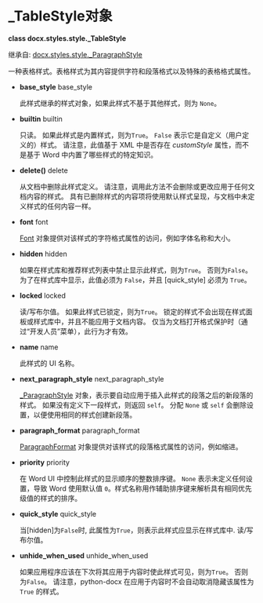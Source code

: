 # _TableStyle对象

[docx.styles.style._ParagraphStyle]: ../api/style_paragraph_style.md
[Font]: ../api/text_font_object.md
[_ParagraphStyle]: ../api/style_paragraph_style.md
[ParagraphFormat]: ../api/text_paragraph_format.md

**class docx.styles.style._TableStyle**

继承自: [docx.styles.style._ParagraphStyle]

一种表格样式。表格样式为其内容提供字符和段落格式以及特殊的表格格式属性。

- **base_style** <a name="">base_style</a>

    此样式继承的样式对象，如果此样式不基于其他样式，则为 `None`。

- **builtin** <a name="">builtin</a>

    只读。 如果此样式是内置样式，则为`True`。 `False` 表示它是自定义（用户定义的）样式。 请注意，此值基于 XML 中是否存在 *customStyle* 属性，而不是基于 Word 中内置了哪些样式的特定知识。

- **delete()** <a name="">delete</a>

    从文档中删除此样式定义。 请注意，调用此方法不会删除或更改应用于任何文档内容的样式。 具有已删除样式的内容项将使用默认样式呈现，与文档中未定义样式的任何内容一样。

- **font** <a name="">font</a>

    [Font] 对象提供对该样式的字符格式属性的访问，例如字体名称和大小。

- **hidden** <a name="">hidden</a>

    如果在样式库和推荐样式列表中禁止显示此样式，则为`True`。 否则为`False`。 为了在样式库中显示，此值必须为 `False`，并且 [quick_style] 必须为 `True`。

- **locked** <a name="">locked</a>

    读/写布尔值。 如果此样式已锁定，则为`True`。 锁定的样式不会出现在样式面板或样式库中，并且不能应用于文档内容。 仅当为文档打开格式保护时（通过“开发人员”菜单），此行为才有效。

- **name** <a name="">name</a>

    此样式的 UI 名称。

- **next_paragraph_style** <a name="">next_paragraph_style</a>

   [_ParagraphStyle] 对象，表示要自动应用于插入此样式的段落之后的新段落的样式。 如果没有定义下一段样式，则返回 `self`。 分配 `None` 或 `self` 会删除设置，以便使用相同的样式创建新段落。

- **paragraph_format** <a name="">paragraph_format</a>

    [ParagraphFormat] 对象提供对该样式的段落格式属性的访问，例如缩进。

- **priority** <a name="">priority</a>

    在 Word UI 中控制此样式的显示顺序的整数排序键。 `None` 表示未定义任何设置，导致 Word 使用默认值 `0`。样式名称用作辅助排序键来解析具有相同优先级值的样式的排序。

- **quick_style** <a name="">quick_style</a>

    当[hidden]为`False`时, 此属性为`True`，则表示此样式应显示在样式库中. 读/写布尔值。

- **unhide_when_used** <a name="">unhide_when_used</a>

    如果应用程序应该在下次将其应用于内容时使此样式可见，则为`True`。 否则为`False`。 请注意，python-docx 在应用于内容时不会自动取消隐藏该属性为 `True` 的样式。
